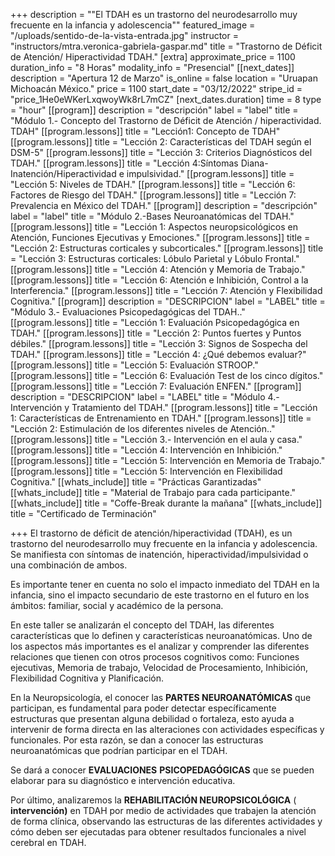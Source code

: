+++
description = "\"El TDAH es un trastorno del neurodesarrollo muy frecuente en la infancia y adolescencia\""
featured_image = "/uploads/sentido-de-la-vista-entrada.jpg"
instructor = "instructors/mtra.veronica-gabriela-gaspar.md"
title = "Trastorno de Déficit de Atención/ Hiperactividad TDAH."
[extra]
approximate_price = 1100
duration_info = "8 Horas"
modality_info = "Presencial"
[[next_dates]]
description = "Apertura 12 de Marzo"
is_online = false
location = "Uruapan Michoacán México."
price = 1100
start_date = "03/12/2022"
stripe_id = "price_1He0eWKerLxqwoyWk8rL7mCZ"
[next_dates.duration]
time = 8
type = "hour"
[[program]]
description = "descripción"
label = "label"
title = "Módulo 1.- Concepto del Trastorno de Déficit de Atención / hiperactividad. TDAH"
[[program.lessons]]
title = "Lección1: Concepto de TDAH"
[[program.lessons]]
title = "Lección 2: Características del TDAH según el DSM-5"
[[program.lessons]]
title = "Lección 3: Criterios Diagnósticos del TDAH."
[[program.lessons]]
title = "Lección 4:Síntomas Diana-Inatención/Hiperactividad e impulsividad."
[[program.lessons]]
title = "Lección 5: Niveles de TDAH."
[[program.lessons]]
title = "Lección 6: Factores de Riesgo del TDAH."
[[program.lessons]]
title = "Lección 7: Prevalencia en México del TDAH."
[[program]]
description = "descripción"
label = "label"
title = "Módulo 2.-Bases Neuroanatómicas del TDAH."
[[program.lessons]]
title = "Lección 1: Aspectos neuropsicológicos en Atención, Funciones Ejecutivas y Emociones."
[[program.lessons]]
title = "Lección 2:  Estructuras corticales y subcorticales."
[[program.lessons]]
title = "Lección 3: Estructuras corticales: Lóbulo Parietal y Lóbulo Frontal."
[[program.lessons]]
title = "Lección 4: Atención y Memoria de Trabajo."
[[program.lessons]]
title = "Lección 6: Atención e Inhibición, Control a la Interferencia."
[[program.lessons]]
title = "Lección 7: Atención y Flexibilidad Cognitiva."
[[program]]
description = "DESCRIPCION"
label = "LABEL"
title = "Módulo 3.- Evaluaciones Psicopedagógicas del TDAH.."
[[program.lessons]]
title = "Lección 1: Evaluación Psicopedagógica en TDAH."
[[program.lessons]]
title = "Lección 2: Puntos fuertes y Puntos débiles."
[[program.lessons]]
title = "Lección 3: Signos de Sospecha del TDAH."
[[program.lessons]]
title = "Lección 4: ¿Qué debemos evaluar?"
[[program.lessons]]
title = "Lección 5: Evaluación STROOP."
[[program.lessons]]
title = "Lección 6: Evaluación Test de los cinco dígitos."
[[program.lessons]]
title = "Lección 7: Evaluación ENFEN."
[[program]]
description = "DESCRIPCION"
label = "LABEL"
title = "Módulo 4.- Intervención y Tratamiento del TDAH."
[[program.lessons]]
title = "Lección 1: Características de Entrenamiento en TDAH."
[[program.lessons]]
title = "Lección 2: Estimulación de los diferentes niveles de Atención.."
[[program.lessons]]
title = "Lección 3.- Intervención en el aula y casa."
[[program.lessons]]
title = "Lección 4: Intervención en Inhibición."
[[program.lessons]]
title = "Lección 5: Intervención en Memoria de Trabajo."
[[program.lessons]]
title = "Lección 5: Intervención en Flexibilidad Cognitiva."
[[whats_include]]
title = "Prácticas Garantizadas"
[[whats_include]]
title = "Material de Trabajo para cada participante."
[[whats_include]]
title = "Coffe-Break durante la mañana"
[[whats_include]]
title = "Certificado de Terminación"

+++
El trastorno de déficit de atención/hiperactividad (TDAH), es un trastorno del neurodesarrollo muy frecuente en la infancia y adolescencia. Se manifiesta con síntomas de inatención, hiperactividad/impulsividad o una combinación de ambos. 

Es importante tener en cuenta no solo el impacto inmediato del TDAH en la infancia, sino el impacto secundario de este trastorno en el futuro en los ámbitos: familiar, social y académico de la persona.

En este taller se analizarán el concepto del TDAH, las diferentes características que lo definen y características neuroanatómicas. Uno de los aspectos más importantes es el analizar y comprender las diferentes relaciones que tienen con otros procesos cognitivos como: Funciones ejecutivas, Memoria de trabajo, Velocidad de Procesamiento, Inhibición, Flexibilidad Cognitiva y Planificación.

En la Neuropsicología, el conocer las **PARTES NEUROANATÓMICAS** que participan, es fundamental para poder detectar específicamente estructuras que presentan alguna debilidad o fortaleza, esto ayuda a intervenir de forma directa en las alteraciones con actividades específicas y funcionales. Por esta razón, se dan a conocer las estructuras neuroanatómicas que podrían participar en el TDAH.

Se dará a conocer **EVALUACIONES** **PSICOPEDAGÓGICAS** que se pueden elaborar para su diagnóstico e intervención educativa.

Por último, analizaremos la **REHABILITACIÓN NEUROPSICOLÓGICA** ( **intervención)** en TDAH por medio de actividades que trabajen la atención de forma clínica, observando las estructuras de las diferentes actividades y cómo deben ser ejecutadas para obtener resultados funcionales a nivel cerebral en TDAH.